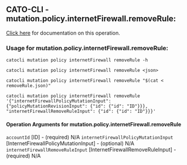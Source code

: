 
## CATO-CLI - mutation.policy.internetFirewall.removeRule:
[Click here](https://api.catonetworks.com/documentation/#mutation-removeRule) for documentation on this operation.

### Usage for mutation.policy.internetFirewall.removeRule:

`catocli mutation policy internetFirewall removeRule -h`

`catocli mutation policy internetFirewall removeRule <json>`

`catocli mutation policy internetFirewall removeRule "$(cat < removeRule.json)"`

`catocli mutation policy internetFirewall removeRule '{"internetFirewallPolicyMutationInput": {"policyMutationRevisionInput": {"id": {"id": "ID"}}}, "internetFirewallRemoveRuleInput": {"id": {"id": "ID"}}}'`

#### Operation Arguments for mutation.policy.internetFirewall.removeRule ####
`accountId` [ID] - (required) N/A 
`internetFirewallPolicyMutationInput` [InternetFirewallPolicyMutationInput] - (optional) N/A 
`internetFirewallRemoveRuleInput` [InternetFirewallRemoveRuleInput] - (required) N/A 
